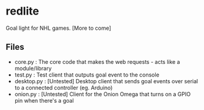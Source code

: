 # redlite
Goal light for NHL games. [More to come]

## Files
- core.py : The core code that makes the web requests - acts like a module/library
- test.py : Test client that outputs goal event to the console
- desktop.py : [Untested] Desktop client that sends goal events over serial to a connected controller (eg. Arduino)
- onion.py : [Untested] Client for the Onion Omega that turns on a GPIO pin when there's a goal
